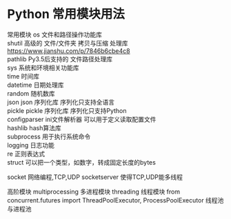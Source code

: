 # Python 常用模块用法

常用模块
os     文件和路径操作功能库   
shutil      高级的 文件/文件夹 拷贝与压缩 处理库  https://www.jianshu.com/p/7846b6cbe4c8  
pathlib  Py3.5后支持的 文件路径处理库  
sys    系统和环境相关功能库  
time        时间库  
datetime    日期处理库  
random      随机数库  
json     json 序列化库   序列化只支持全语言  
pickle   pickle 序列化库 序列化只支持Python  
configparser   ini文件解析器  可以用于定义读取配置文件  
hashlib        hash算法库  
subprocess     用于执行系统命令  
logging     日志功能  
re          正则表达式  
struct      可以把一个类型，如数字，转成固定长度的bytes

socket    网络编程,TCP,UDP
socketserver   使得TCP,UDP能多线程


高阶模块
multiprocessing  多进程模块
threading   线程模块
from concurrent.futures import ThreadPoolExecutor, ProcessPoolExecutor  线程池与进程池


